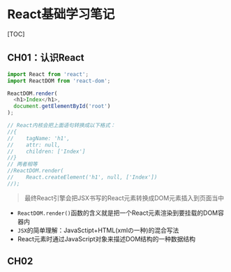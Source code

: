 # React基础学习笔记

[TOC]

## CH01：认识React

```js
import React from 'react';
import ReactDOM from 'react-dom';

ReactDOM.render(
  <h1>Index</h1>,
  document.getElementById('root')
);

// React内核会把上面语句转换成以下格式：
//{
//    tagName: 'h1',
//    attr: null,
//    children: ['Index']
//}
// 两者相等
//ReactDOM.render(
//    React.createElement('h1', null, ['Index'])
//);
```

> 最终React引擎会把JSX书写的React元素转换成DOM元素插入到页面当中

- `ReactDOM.render()`函数的含义就是把一个React元素渲染到要挂载的DOM容器内
- `JSX`的简单理解：JavaSctipt+HTML(xmlの一种)的混合写法
- React元素时通过JavaScript对象来描述DOM结构的一种数据结构

## CH02